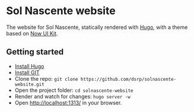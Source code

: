 # Sol Nascente website
The website for Sol Nascente, statically rendered with [Hugo](https://gohugo.io/), with a theme based on [Now UI Kit](https://demos.creative-tim.com/now-ui-kit/).

## Getting started
* [Install Hugo](https://gohugo.io/getting-started/installing)
* [Install GIT](https://git-scm.com/book/en/v2/Getting-Started-Installing-Git)
* Clone the repo: `git clone https://github.com/dsrp/solnascente-website.git`
* Open the project folder: `cd solnascente-website`
* Render and watch for changes: `hugo server -w`
* Open [http://localhost:1313/](http://localhost:1313/) in your browser.

